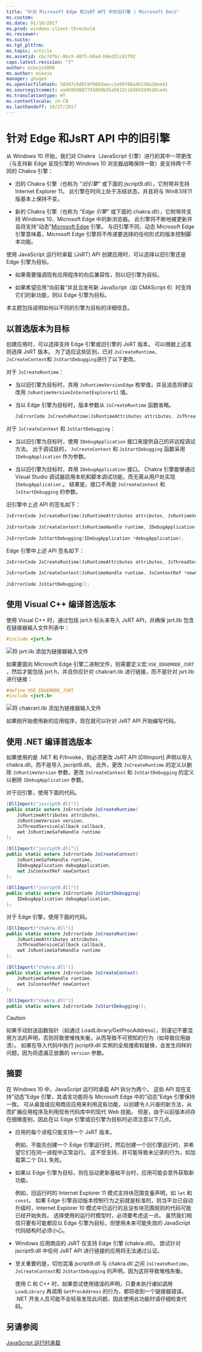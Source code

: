 ```yaml
---
title: "针对 Microsoft Edge 和JsRT API 中的旧引擎 | Microsoft Docs"
ms.custom: 
ms.date: 01/18/2017
ms.prod: windows-client-threshold
ms.reviewer: 
ms.suite: 
ms.tgt_pltfrm: 
ms.topic: article
ms.assetid: cbc7df6c-0bc9-48f5-b9ad-b9ed31c42f92
caps.latest.revision: "7"
author: mikejo5000
ms.author: mikejo
manager: ghogen
ms.openlocfilehash: 50947cbd619f086daecc1e09f88a4b238a36ee41
ms.sourcegitcommit: aadb9588877418b8b55a5612c1d3842d4520ca4c
ms.translationtype: HT
ms.contentlocale: zh-CN
ms.lasthandoff: 10/27/2017
---
```

# <a name="targeting-edge-vs-legacy-engines-in-jsrt-apis"></a>针对 Edge 和JsRT API 中的旧引擎
从 Windows 10 开始，我们对 Chakra（JavaScript 引擎）进行的其中一项更改（与支持新 Edge 呈现引擎的 Windows 10 浏览器战略保持一致）是支持两个不同的 Chakra 引擎：  
  
-   旧的 Chakra 引擎（也称为 *“旧引擎”* 或下面的 jscript9.dll），它附带并支持 Internet Explorer 11。 此引擎在时间上处于冻结状态，并且将与 Win8.1/IE11 版基本上保持不变。  
  
-   新的 Chakra 引擎（也称为 *“Edge 引擎”* 或下面的 chakra.dll），它附带并支持 Windows 10、Microsoft Edge 中的新浏览器。 此引擎将不断地被更新并且将支持“动态”[Microsoft Edge](http://blogs.msdn.com/b/ie/archive/2014/11/11/living-on-the-edge-our-next-step-in-interoperability.aspx) 引擎。 与旧引擎不同，动态 Microsoft Edge 引擎意味着，Microsoft Edge 引擎将不传递要选择的任何形式的版本控制脚本功能。  
  
 使用 JavaScript 运行时承载 (JsRT) API 创建应用时，可以选择以旧引擎还是 Edge 引擎为目标。  
  
-   如果需要强调现有应用程序的向后兼容性，则以旧引擎为目标。  
  
-   如果希望应用“向前看”并且当发布新 JavaScript（如 CMAScript 6）时支持它们的新功能，则以 Edge 引擎为目标。  
  
 本主题包括说明如何以不同的引擎为目标的详细信息。  
  
## <a name="target-your-preferred-version"></a>以首选版本为目标  
 创建应用时，可以选择支持 Edge 引擎或旧引擎的 JsRT 版本。 可以根据上述准则选择 JsRT 版本。 为了适应这些区别，已对 `JsCreateRuntime`、 `JsCreateContext`和 `JsStartDebugging`进行了以下更改。  
  
 对于 `JsCreateRuntime`：  
  
-   当以旧引擎为目标时，弃用 `JsRuntimeVersionEdge` 枚举值，并且消息将建议改用 `JsRuntimeVersionInternetExplorer11` 值。  
  
-   当以 Edge 引擎为目标时，版本参数从 `JsCreateRuntime` 函数省略。  
  
    ```cpp  
    JsErrorCode JsCreateRuntime(JsRuntimeAttributes attributes, JsThreadServiceCallback callback, _Out_ JsRuntimeHandle* runtime);  
    ```  
  
 对于 `JsCreateContext` 和 `JsStartDebugging`：  
  
-   当以旧引擎为目标时，使用 `IDebugApplication` 接口来提供自己的非远程调试方法。 出于调试目的， `JsCreateContext` 和 `JsStartDebugging` 函数采用 `IDebugApplication` 作为参数。  
  
-   当以旧引擎为目标时，弃用 `IDebugApplication` 接口。 Chakra 引擎能够通过 Visual Studio 调试器启用本机和脚本调试功能，而无需从用户处实现 `IDebugApplication` 。 结果是，接口不再是 `JsCreateContext` 和 `JsStartDebugging` 的参数。  
  
 旧引擎中上述 API 的签名如下：  
  
```cpp  
JsErrorCode JsCreateRuntime(JsRuntimeAttributes attributes, JsRuntimeVersion version, JsThreadServiceCallback callback, _Out_ JsRuntimeHandle* runtime);  
  
JsErrorCode JsCreateContext(JsRuntimeHandle runtime, IDebugApplication *debugApplication, JsContextRef *newContext);  
  
JsErrorCode JsStartDebugging(IDebugApplication *debugApplication);  
```  
  
 Edge 引擎中上述 API 签名如下：  
  
```cpp  
JsErrorCode JsCreateRuntime(JsRuntimeAttributes attributes, JsThreadServiceCallback callback, _Out_ JsRuntimeHandle* runtime);  
  
JsErrorCode JsCreateContext(JsRuntimeHandle runtime, JsContextRef *newContext);  
  
JsErrorCode JsStartDebugging();  
```  
  
## <a name="compile-for-your-preferred-version-using-visual-c"></a>使用 Visual C++ 编译首选版本  
 使用 Visual C++ 时，通过包括 jsrt.h 标头来导入 JsRT API，并确保 jsrt.lib 包含在链接器输入文件列表中：  
  
```cpp  
#include <jsrt.h>  
```  
  
 ![将 jsrt.lib 添加为链接器输入文件](../chakra-hosting/media/js-chakra.png "JS_Chakra_")  
  
 如果要面向 Microsoft Edge 引擎二进制文件，则需要定义宏 `USE_EDGEMODE_JSRT` ，然后才能包括 jsrt.h，并且你应针对 chakrart.lib 进行链接，而不是针对 jsrt.lib 进行链接：  
  
```cpp  
#define USE_EDGEMODE_JSRT  
#include <jsrt.h>  
```  
  
 ![将 chakrart.lib 添加为链接器输入文件](../chakra-hosting/media/js-chakra-hosting.png "JS_Chakra_Hosting_")  
  
 如果刚开始使用新的应用程序，现在就可以针对 JsRT API 开始编写代码。  
  
## <a name="compile-for-your-preferred-version-using-net"></a>使用 .NET 编译首选版本  
 如果使用的是 .NET 和 P/Invoke，则必须更改 JsRT API [DllImport] 声明以导入 chakra.dll，而不是导入 jscript9.dll。 此外，更改 `JsCreateRuntime` 的定义以删除 `JsRuntimeVersion` 参数，更改 `JsCreateContext` 和 `JsStartDebugging` 的定义以删除 `IDebugApplication` 参数。  
  
 对于旧引擎，使用下面的代码。  
  
```c#  
[DllImport("jscript9.dll")]  
public static extern JsErrorCode JsCreateRuntime(  
    JsRuntimeAttributes attributes,  
    JsRuntimeVersion version,  
    JsThreadServiceCallback callback,  
    out JsRuntimeSafeHandle runtime  
);  
  
[DllImport("jscript9.dll")]  
public static extern JsErrorCode JsCreateContext(  
    JsRuntimeSafeHandle runtime,  
    IDebugApplication debugApplication,  
    out JsContextRef newContext  
);   
  
[DllImport("jscript9.dll")]  
public static extern JsErrorCode JsStartDebugging(  
    IDebugApplication debugApplication,  
);  
```  
  
 对于 Edge 引擎，使用下面的代码。  
  
```c#  
[DllImport("chakra.dll")]  
public static extern JsErrorCode JsCreateRuntime(  
    JsRuntimeAttributes attributes,  
    JsThreadServiceCallback callback,  
    out JsRuntimeSafeHandle runtime  
);  
  
[DllImport("chakra.dll")]  
public static extern JsErrorCode JsCreateContext(  
    JsRuntimeSafeHandle runtime,  
    out JsContextRef newContext  
);   
  
[DllImport("chakra.dll")]  
public static extern JsErrorCode JsStartDebugging();  
```  
  
> [!CAUTION]
>  如果手动封送函数指针（如通过 LoadLibrary/GetProcAddress），则谨记不要混用方法的声明，否则将致使堆栈失衡，从而导致不可预知的行为（如导致应用崩溃）。 如果在导入代码中执行 jscript9.dll 实例的全局搜索和替换，会发生同样的问题，因为将遗漏正放置的 `version` 参数。  
  
## <a name="summary"></a>摘要  
 在 Windows 10 中，JavaScript 运行时承载 API 拆分为两个。 这些 API 现在支持“动态”Edge 引擎，其语言功能将与 Microsoft Edge 中的“动态”Edge 引擎保持一致。 可从桌面或应用商店应用来利用这些功能，以创建令人兴奋的新方法，从而扩展应用程序及利用现有代码库中的现代 Web 技能。 但是，由于以前版本间存在细微差别，因此在以 Edge 引擎或旧引擎为目标时必须注意以下几点。  
  
-   应用的每个进程只能支持一个 JsRT 版本。  
  
     例如，不能先创建一个 Edge 引擎运行时，然后创建一个旧引擎运行时，并希望它们在同一进程中正常运行。 这不受支持，并可能导致未记录的行为，如加载第二个 DLL 失败。  
  
-   如果以 Edge 引擎为目标，则在自动更新基础平台时，应用可能会意外获取新功能。  
  
     例如，旧运行时的 Internet Explorer 11 模式支持块范围变量声明，如 `let` 和 `const`。 如果 Edge 引擎自动版本控制行为之前就是标准的，则当平台已自动升级时，Internet Explorer 10 模式中已运行的且没有块范围规则的代码可能已经开始失败。 选择使用的运行时模型时，必须要考虑这一点。 虽然我们相信只要有可能都应以 Edge 引擎为目标，但使用未来可能失效的 JavaScript 代码结构时必须小心。  
  
-   Windows 应用商店的 JsRT 仅支持 Edge 引擎 (chakra.dll)。 尝试针对 jscript9.dll 中任何 JsRT API 进行链接的应用将无法通过认证。  
  
-   至关重要的是，切勿混淆 jscript9.dll 与 chakra.dll 之间 `JsCreateRuntime`、 `JsCreateContext`和 `JsStartDebugging` 的声明，因为这将导致堆栈失衡。  
  
     使用 C 和 C++ 时，如果尝试使用错误的声明，只要未执行诸如调用 `LoadLibrary` 再调用 `GetProcAddress` 的行为，都将收到一个链接器错误。 .NET 开发人员可能不会轻易发现此问题，因此使用此功能时请仔细检查代码。  
  
## <a name="see-also"></a>另请参阅  
 [JavaScript 运行时承载](../chakra-hosting/javascript-runtime-hosting.md)
